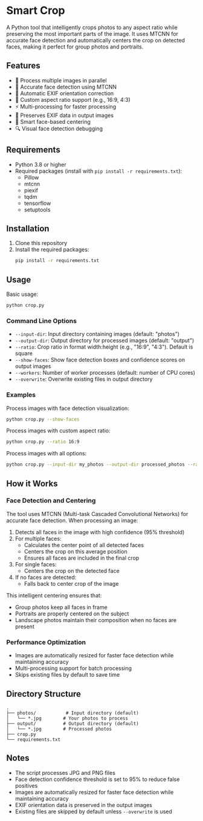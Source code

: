 # Smart Crop

A Python tool that intelligently crops photos to any aspect ratio while preserving the most important parts of the image. It uses MTCNN for accurate face detection and automatically centers the crop on detected faces, making it perfect for group photos and portraits.

## Features

- 📸 Process multiple images in parallel
- 👤 Accurate face detection using MTCNN
- 🔄 Automatic EXIF orientation correction
- 📐 Custom aspect ratio support (e.g., 16:9, 4:3)
- ⚡ Multi-processing for faster processing
- 💾 Preserves EXIF data in output images
- 🎯 Smart face-based centering
- 🔍 Visual face detection debugging

## Requirements

- Python 3.8 or higher
- Required packages (install with `pip install -r requirements.txt`):
  - Pillow
  - mtcnn
  - piexif
  - tqdm
  - tensorflow
  - setuptools

## Installation

1. Clone this repository
2. Install the required packages:
   ```bash
   pip install -r requirements.txt
   ```

## Usage

Basic usage:
```bash
python crop.py
```

### Command Line Options

- `--input-dir`: Input directory containing images (default: "photos")
- `--output-dir`: Output directory for processed images (default: "output")
- `--ratio`: Crop ratio in format width:height (e.g., "16:9", "4:3"). Default is square
- `--show-faces`: Show face detection boxes and confidence scores on output images
- `--workers`: Number of worker processes (default: number of CPU cores)
- `--overwrite`: Overwrite existing files in output directory

### Examples

Process images with face detection visualization:
```bash
python crop.py --show-faces
```

Process images with custom aspect ratio:
```bash
python crop.py --ratio 16:9
```

Process images with all options:
```bash
python crop.py --input-dir my_photos --output-dir processed_photos --ratio 16:9 --show-faces --workers 4 --overwrite
```

## How it Works

### Face Detection and Centering

The tool uses MTCNN (Multi-task Cascaded Convolutional Networks) for accurate face detection. When processing an image:

1. Detects all faces in the image with high confidence (95% threshold)
2. For multiple faces:
   - Calculates the center point of all detected faces
   - Centers the crop on this average position
   - Ensures all faces are included in the final crop
3. For single faces:
   - Centers the crop on the detected face
4. If no faces are detected:
   - Falls back to center crop of the image

This intelligent centering ensures that:
- Group photos keep all faces in frame
- Portraits are properly centered on the subject
- Landscape photos maintain their composition when no faces are present

### Performance Optimization

- Images are automatically resized for faster face detection while maintaining accuracy
- Multi-processing support for batch processing
- Skips existing files by default to save time

## Directory Structure

```
.
├── photos/           # Input directory (default)
│   └── *.jpg        # Your photos to process
├── output/          # Output directory (default)
│   └── *.jpg        # Processed photos
├── crop.py
└── requirements.txt
```

## Notes

- The script processes JPG and PNG files
- Face detection confidence threshold is set to 95% to reduce false positives
- Images are automatically resized for faster face detection while maintaining accuracy
- EXIF orientation data is preserved in the output images
- Existing files are skipped by default unless `--overwrite` is used 